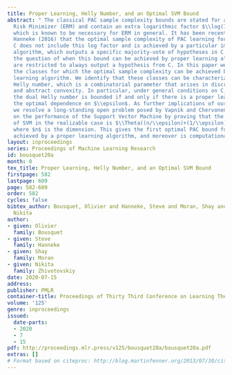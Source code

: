 ```yaml
---
title: Proper Learning, Helly Number, and an Optimal SVM Bound
abstract: " The classical PAC sample complexity bounds are stated for any Empirical
  Risk Minimizer (ERM) and contain an extra logarithmic factor $\\log(1/\\epsilon)$
  which is known to be necessary for ERM in general. It has been recently shown by
  Hanneke (2016) that the optimal sample complexity of PAC learning for any VC class
  C does not include this log factor and is achieved by a particular improper learning
  algorithm, which outputs a specific majority-vote of hypotheses in C. This leaves
  the question of when this bound can be achieved by proper learning algorithms, which
  are restricted to always output a hypothesis from C. In this paper we aim to characterize
  the classes for which the optimal sample complexity can be achieved by a proper
  learning algorithm. We identify that these classes can be characterized by the dual
  Helly number, which is a combinatorial parameter that arises in discrete geometry
  and abstract convexity. In particular, under general conditions on C, we show that
  the dual Helly number is bounded if and only if there is a proper learner that obtains
  the optimal dependence on $\\epsilon$. As further implications of our techniques
  we resolve a long-standing open problem posed by Vapnik and Chervonenkis (1974)
  on the performance of the Support Vector Machine by proving that the sample complexity
  of SVM in the realizable case is $\\Theta((n/\\epsilon)+(1/\\epsilon)\\log(1/\\delta))$,
  where $n$ is the dimension. This gives the first optimal PAC bound for Halfspaces
  achieved by a proper learning algorithm, and moreover is computationally efficient."
layout: inproceedings
series: Proceedings of Machine Learning Research
id: bousquet20a
month: 0
tex_title: Proper Learning, Helly Number, and an Optimal SVM Bound
firstpage: 582
lastpage: 609
page: 582-609
order: 582
cycles: false
bibtex_author: Bousquet, Olivier and Hanneke, Steve and Moran, Shay and Zhivotovskiy,
  Nikita
author:
- given: Olivier
  family: Bousquet
- given: Steve
  family: Hanneke
- given: Shay
  family: Moran
- given: Nikita
  family: Zhivotovskiy
date: 2020-07-15
address: 
publisher: PMLR
container-title: Proceedings of Thirty Third Conference on Learning Theory
volume: '125'
genre: inproceedings
issued:
  date-parts:
  - 2020
  - 7
  - 15
pdf: http://proceedings.mlr.press/v125/bousquet20a/bousquet20a.pdf
extras: []
# Format based on citeproc: http://blog.martinfenner.org/2013/07/30/citeproc-yaml-for-bibliographies/
---
```


